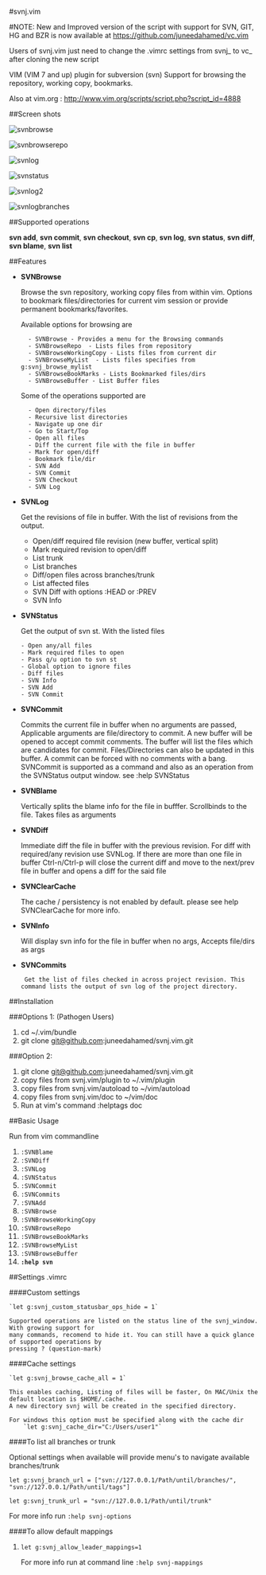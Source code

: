 #svnj.vim

#NOTE:  New and Improved version of the script with support for SVN, GIT, HG and BZR is now available at https://github.com/juneedahamed/vc.vim

Users of svnj.vim just need to change the .vimrc settings from svnj_ to vc_ after cloning the new script
 
  
VIM (VIM 7 and up) plugin for subversion (svn)
Support for browsing the repository, working copy, bookmarks.

Also at vim.org : http://www.vim.org/scripts/script.php?script_id=4888

##Screen shots

![svnbrowse][1]

![svnbrowserepo][2]

![svnlog][3]

![svnstatus][4]

![svnlog2][5]

![svnlogbranches][6]


##Supported operations

 **svn add**, **svn commit**, **svn checkout**, **svn cp**,
 **svn log**, **svn status**, **svn diff**, **svn blame**, **svn list**

##Features
* <b>SVNBrowse</b>

    Browse the svn repository, working copy files from within vim. Options to 
    bookmark files/directories for current vim session or provide permanent 
    bookmarks/favorites.
    
    Available options for browsing are
    
        - SVNBrowse - Provides a menu for the Browsing commands
        - SVNBrowseRepo  - Lists files from repository
        - SVNBrowseWorkingCopy - Lists files from current dir
        - SVNBrowseMyList  - Lists files specifies from g:svnj_browse_mylist
        - SVNBrowseBookMarks - Lists Bookmarked files/dirs
        - SVNBrowseBuffer - List Buffer files

    Some of the operations supported are
    
        - Open directory/files
        - Recursive list directories
        - Navigate up one dir
        - Go to Start/Top
        - Open all files
        - Diff the current file with the file in buffer
        - Mark for open/diff
        - Bookmark file/dir
        - SVN Add
        - SVN Commit
        - SVN Checkout 
        - SVN Log
    
* <b>SVNLog</b>

	Get the revisions of file in buffer. With the list of revisions from the output.
    
     - Open/diff required file revision (new buffer, vertical split)
     - Mark required revision to open/diff
     - List trunk
     - List branches
     - Diff/open files across branches/trunk
     - List affected files 
     - SVN Diff with options :HEAD or :PREV
     - SVN Info

*  <b>SVNStatus</b>

	Get the output of svn st. With the listed files
	
       - Open any/all files
       - Mark required files to open
       - Pass q/u option to svn st
       - Global option to ignore files
       - Diff files
       - SVN Info
       - SVN Add
       - SVN Commit


* <b>SVNCommit</b>

     Commits the current file in buffer when no arguments are passed, Applicable arguments are 
     file/directory to commit. A new buffer will be opened to accept commit comments. The
     buffer will list the files which are candidates for commit. Files/Directories can also be
     updated in this buffer. A commit can be forced with no comments with a bang.
     SVNCommit is supported as a command and also as an operation from the SVNStatus output 
     window. see :help SVNStatus
     
* <b>SVNBlame</b>
     
     Vertically splits the blame info for the file in bufffer. Scrollbinds to the file.
     Takes files as arguments

* <b>SVNDiff</b>

    Immediate diff the file in buffer with the previous revision. For diff with required/any
    revision use SVNLog. If there are more than one file in buffer Ctrl-n/Ctrl-p will
    close the current diff and move to the next/prev file in buffer and opens a diff for
    the said file

* <b>SVNClearCache</b>
     
    The cache / persistency is not enabled by default. please see help SVNClearCache for more info.

* <b>SVNInfo</b>
     
    Will display svn info for the file in buffer when no args, Accepts file/dirs as args

* <b>SVNCommits</b>

       Get the list of files checked in across project revision. This command lists the output of svn log of the project directory.  
     

##Installation

###Options 1:  (Pathogen Users)

1. cd ~/.vim/bundle
2. git clone git@github.com:juneedahamed/svnj.vim.git

###Option 2:

1. git clone git@github.com:juneedahamed/svnj.vim.git
2. copy files from svnj.vim/plugin to ~/.vim/plugin
3. copy files from svnj.vim/autoload to ~/vim/autoload
4. copy files from svnj.vim/doc to ~/vim/doc
5. Run at vim's command    :helptags doc

##Basic Usage

Run from vim commandline

1. `:SVNBlame`
2. `:SVNDiff`
3. `:SVNLog`
4. `:SVNStatus`
5. `:SVNCommit`
6. `:SVNCommits`
7. `:SVNAdd`
8. `:SVNBrowse`
9. `:SVNBrowseWorkingCopy`
10. `:SVNBrowseRepo`
11. `:SVNBrowseBookMarks`
12. `:SVNBrowseMyList`
12. `:SVNBrowseBuffer`
13. **`:help svn`**

##Settings .vimrc 

####Custom settings

    `let g:svnj_custom_statusbar_ops_hide = 1`
    
    Supported operations are listed on the status line of the svnj_window. With growing support for
    many commands, recomend to hide it. You can still have a quick glance of supported operations by
    pressing ? (question-mark)

####Cache settings

    `let g:svnj_browse_cache_all = 1`

    This enables caching, Listing of files will be faster, On MAC/Unix the default location is $HOME/.cache.
    A new directory svnj will be created in the specified directory.

    For windows this option must be specified along with the cache dir
        `let g:svnj_cache_dir="C:/Users/user1"`

####To list all branches or trunk

   Optional settings when available will provide menu's to navigate available branches/trunk

   `let g:svnj_branch_url = ["svn://127.0.0.1/Path/until/branches/", "svn://127.0.0.1/Path/until/tags"]`

   `let g:svnj_trunk_url = "svn://127.0.0.1/Path/until/trunk"`

   For more info run `:help svnj-options`

####To allow default mappings
1. `let g:svnj_allow_leader_mappings=1`

    For more info run at command line `:help svnj-mappings`
    
[1]: http://i.imgur.com/GplIbo2.png
[2]: http://i.imgur.com/Vl9pmoI.png
[3]: http://i.imgur.com/oY6E2kP.png
[4]: http://i.imgur.com/I69Mny2.png
[5]: http://i.imgur.com/QskUigu.png
[6]: http://i.imgur.com/GTBhjVT.png

